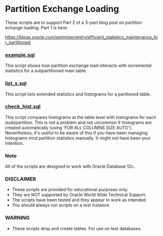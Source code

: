 # Partition Exchange Loading

These scripts are to support Part 2 of a 3-part blog post on partition echange loading. Part 1 is here:

https://blogs.oracle.com/optimizer/entry/efficient_statistics_maintenance_for_partitioned

### [example.sql](https://github.com/oracle/dw-vldb/tree/master/partition_exchange_load/example.sql)

This script shows how partition exchange load interacts with incremental statistics for a subpartitioned main table.

### [list_s.sql](https://github.com/oracle/dw-vldb/tree/master/partition_exchange_load/list_s.sql)

This script lists extended statistics and histograms for a paritioned table.

### [check_hist.sql](https://github.com/oracle/dw-vldb/tree/master/partition_exchange_load/check_hist.sql)

This script compares histograms at the table level with histograms for each (sub)partition. This is not a problem and not uncommon if histograms are created automatically (using 'FOR ALL COLUMNS SIZE AUTO'). Nevertheless, it's useful to be aware of this if you have been managing histograms mnd partition statistics manually. It might not have been your intention.

### Note

All of the scripts are designed to work with Oracle Database 12c.

### DISCLAIMER

*  These scripts are provided for educational purposes only.
*  They are NOT supported by Oracle World Wide Technical Support.
*  The scripts have been tested and they appear to work as intended.
*  You should always run scripts on a test instance.

### WARNING

*  These scripts drop and create tables. For use on test databases.
